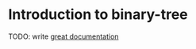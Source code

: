 # Introduction to binary-tree

TODO: write [great documentation](http://jacobian.org/writing/what-to-write/)
